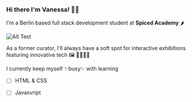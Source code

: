 ### Hi there I'm Vanessa! ✌🏼

I'm a Berlin based full stack development student at **Spiced Academy** 🌶 

![Alt Text](https://github.com/VanessaSchwab1906/VanessaSchwab1906/blob/main/1FA.gif)

As a former curator, I'll always have a soft spot for interactive exhibitions featuring innovative tech 🖼 👩🏼‍💻💥

I currently keep myself ✨busy✨ with learning 

- [ ] HTML & CSS
- [ ] Javasvript 




<!--
**VanessaSchwab1906/VanessaSchwab1906** is a ✨ _special_ ✨ repository because its `README.md` (this file) appears on your GitHub profile.

Here are some ideas to get you started:

- 🔭 I’m currently working on ...
- 🌱 I’m currently learning ...
- 👯 I’m looking to collaborate on ...
- 🤔 I’m looking for help with ...
- 💬 Ask me about ...
- 📫 How to reach me: ...
- 😄 Pronouns: ...
- ⚡ Fun fact: ...
-->
